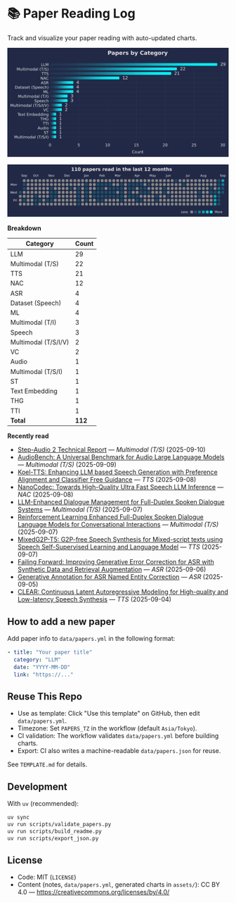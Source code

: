 # 📚 Paper Reading Log

Track and visualize your paper reading with auto-updated charts.

<!--CHART_START-->
![By category](assets/category_stylish.svg)

![Activity heatmap](assets/activity_heatmap.svg)


**Breakdown**

| Category | Count |
|---|---|
| LLM | 29 |
| Multimodal (T/S) | 22 |
| TTS | 21 |
| NAC | 12 |
| ASR | 4 |
| Dataset (Speech) | 4 |
| ML | 4 |
| Multimodal (T/I) | 3 |
| Speech | 3 |
| Multimodal (T/S/I/V) | 2 |
| VC | 2 |
| Audio | 1 |
| Multimodal (T/S/I) | 1 |
| ST | 1 |
| Text Embedding | 1 |
| THG | 1 |
| TTI | 1 |
| **Total** | **112** |

**Recently read**

- [Step-Audio 2 Technical Report](https://arxiv.org/abs/2507.16632) — *Multimodal (T/S)* (2025-09-10)
- [AudioBench: A Universal Benchmark for Audio Large Language Models](https://aclanthology.org/2025.naacl-long.218v2.pdf) — *Multimodal (T/S)* (2025-09-09)
- [Koel-TTS: Enhancing LLM based Speech Generation with Preference Alignment and Classifier Free Guidance](https://arxiv.org/abs/2502.05236) — *TTS* (2025-09-08)
- [NanoCodec: Towards High-Quality Ultra Fast Speech LLM Inference](https://arxiv.org/abs/2508.05835) — *NAC* (2025-09-08)
- [LLM-Enhanced Dialogue Management for Full-Duplex Spoken Dialogue Systems](https://arxiv.org/abs/2502.14145) — *Multimodal (T/S)* (2025-09-07)
- [Reinforcement Learning Enhanced Full-Duplex Spoken Dialogue Language Models for Conversational Interactions](https://openreview.net/pdf?id=QbLbXz8Idp) — *Multimodal (T/S)* (2025-09-07)
- [MixedG2P-T5: G2P-free Speech Synthesis for Mixed-script texts using Speech Self-Supervised Learning and Language Model](https://www.arxiv.org/abs/2509.01391) — *TTS* (2025-09-07)
- [Failing Forward: Improving Generative Error Correction for ASR with Synthetic Data and Retrieval Augmentation](https://aclanthology.org/2025.findings-acl.125.pdf) — *ASR* (2025-09-06)
- [Generative Annotation for ASR Named Entity Correction](https://www.arxiv.org/abs/2508.20700) — *ASR* (2025-09-05)
- [CLEAR: Continuous Latent Autoregressive Modeling for High-quality and Low-latency Speech Synthesis](https://arxiv.org/abs/2508.19098) — *TTS* (2025-09-04)
<!--CHART_END-->

## How to add a new paper

Add paper info to `data/papers.yml` in the following format:

```yaml
- title: "Your paper title"
  category: "LLM"
  date: "YYYY-MM-DD"
  link: "https://..."
```

## Reuse This Repo

- Use as template: Click "Use this template" on GitHub, then edit `data/papers.yml`.
- Timezone: Set `PAPERS_TZ` in the workflow (default `Asia/Tokyo`).
- CI validation: The workflow validates `data/papers.yml` before building charts.
- Export: CI also writes a machine-readable `data/papers.json` for reuse.

See `TEMPLATE.md` for details.

## Development

With `uv` (recommended):

```
uv sync
uv run scripts/validate_papers.py
uv run scripts/build_readme.py
uv run scripts/export_json.py
```

## License

- Code: MIT (`LICENSE`)
- Content (notes, `data/papers.yml`, generated charts in `assets/`): CC BY 4.0 — https://creativecommons.org/licenses/by/4.0/

